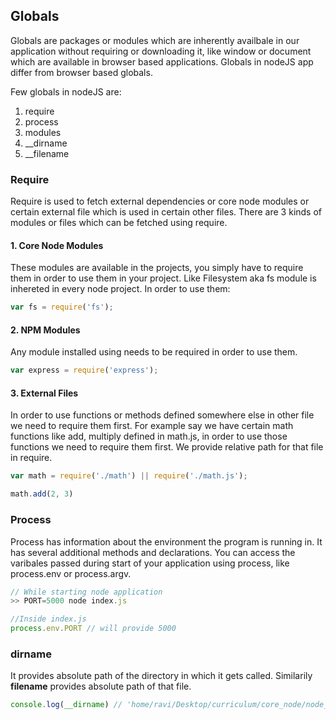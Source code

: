 ## Globals
Globals are packages or modules which are inherently availbale in our application without requiring or downloading it, like window or document which are available in browser based applications. Globals in nodeJS app differ from browser based globals.

Few globals in nodeJS are: 
1. require
2. process
3. modules
4. __dirname
5. __filename

### Require
Require is used to fetch external dependencies or core node modules or certain external file which is used in certain other files. There are 3 kinds of modules or files which can be fetched using require.

#### 1. Core Node Modules
These modules are available in the projects, you simply have to require them in order to use them in your project. Like Filesystem aka fs module is inhereted in every node project. In order to use them: 
```js
var fs = require('fs');
```

#### 2. NPM Modules 
Any module installed using needs to be required in order to use them.
```js
var express = require('express');
```

#### 3. External Files
In order to use functions or methods defined somewhere else in other file we need to require them first. For example say we have certain math functions like add, multiply defined in math.js, in order to use those functions we need to require them first. We provide relative path for that file in require.
```js
var math = require('./math') || require('./math.js');

math.add(2, 3)
```

### Process
Process has information about the environment the program is running in. It has several additional methods and declarations. You can access the varibales passed during start of your application using process, like process.env or process.argv.
```js
// While starting node application
>> PORT=5000 node index.js

//Inside index.js
process.env.PORT // will provide 5000
```

### __dirname__
It provides absolute path of the directory in which it gets called.
Similarily __filename__ provides absolute path of that file.

```js
console.log(__dirname) // 'home/ravi/Desktop/curriculum/core_node/node_concepts'
```
